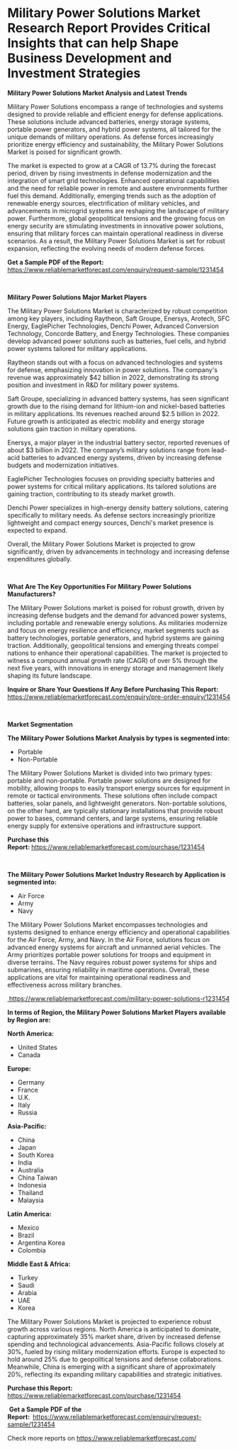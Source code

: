 <p><h1>Military Power Solutions Market Research Report Provides Critical Insights that can help Shape Business Development and Investment Strategies</h1></p><p><strong>Military Power Solutions Market Analysis and Latest Trends</strong></p>
<p><p>Military Power Solutions encompass a range of technologies and systems designed to provide reliable and efficient energy for defense applications. These solutions include advanced batteries, energy storage systems, portable power generators, and hybrid power systems, all tailored for the unique demands of military operations. As defense forces increasingly prioritize energy efficiency and sustainability, the Military Power Solutions Market is poised for significant growth.</p><p>The market is expected to grow at a CAGR of 13.7% during the forecast period, driven by rising investments in defense modernization and the integration of smart grid technologies. Enhanced operational capabilities and the need for reliable power in remote and austere environments further fuel this demand. Additionally, emerging trends such as the adoption of renewable energy sources, electrification of military vehicles, and advancements in microgrid systems are reshaping the landscape of military power. Furthermore, global geopolitical tensions and the growing focus on energy security are stimulating investments in innovative power solutions, ensuring that military forces can maintain operational readiness in diverse scenarios. As a result, the Military Power Solutions Market is set for robust expansion, reflecting the evolving needs of modern defense forces.</p></p>
<p><strong>Get a Sample PDF of the Report:&nbsp;</strong> <a href="https://www.reliablemarketforecast.com/enquiry/request-sample/1231454?utm_campaign=3182&utm_medium=2&utm_source=Github&utm_content=ia&utm_term=07042025&utm_id=military-power-solutions">https://www.reliablemarketforecast.com/enquiry/request-sample/1231454</a></p>
<p>&nbsp;</p>
<p><strong>Military Power Solutions Major Market Players</strong></p>
<p><p>The Military Power Solutions Market is characterized by robust competition among key players, including Raytheon, Saft Groupe, Enersys, Arotech, SFC Energy, EaglePicher Technologies, Denchi Power, Advanced Conversion Technology, Concorde Battery, and Energy Technologies. These companies develop advanced power solutions such as batteries, fuel cells, and hybrid power systems tailored for military applications.</p><p>Raytheon stands out with a focus on advanced technologies and systems for defense, emphasizing innovation in power solutions. The company's revenue was approximately $42 billion in 2022, demonstrating its strong position and investment in R&D for military power systems.</p><p>Saft Groupe, specializing in advanced battery systems, has seen significant growth due to the rising demand for lithium-ion and nickel-based batteries in military applications. Its revenues reached around $2.5 billion in 2022. Future growth is anticipated as electric mobility and energy storage solutions gain traction in military operations.</p><p>Enersys, a major player in the industrial battery sector, reported revenues of about $3 billion in 2022. The company’s military solutions range from lead-acid batteries to advanced energy systems, driven by increasing defense budgets and modernization initiatives.</p><p>EaglePicher Technologies focuses on providing specialty batteries and power systems for critical military applications. Its tailored solutions are gaining traction, contributing to its steady market growth.</p><p>Denchi Power specializes in high-energy density battery solutions, catering specifically to military needs. As defense sectors increasingly prioritize lightweight and compact energy sources, Denchi's market presence is expected to expand.</p><p>Overall, the Military Power Solutions Market is projected to grow significantly, driven by advancements in technology and increasing defense expenditures globally.</p></p>
<p>&nbsp;</p>
<p><strong>What Are The Key Opportunities For Military Power Solutions Manufacturers?</strong></p>
<p><p>The Military Power Solutions market is poised for robust growth, driven by increasing defense budgets and the demand for advanced power systems, including portable and renewable energy solutions. As militaries modernize and focus on energy resilience and efficiency, market segments such as battery technologies, portable generators, and hybrid systems are gaining traction. Additionally, geopolitical tensions and emerging threats compel nations to enhance their operational capabilities. The market is projected to witness a compound annual growth rate (CAGR) of over 5% through the next five years, with innovations in energy storage and management likely shaping its future landscape.</p></p>
<p><strong>Inquire or Share Your Questions If Any Before Purchasing This Report:</strong> <a href="https://www.reliablemarketforecast.com/enquiry/pre-order-enquiry/1231454?utm_campaign=3182&utm_medium=2&utm_source=Github&utm_content=ia&utm_term=07042025&utm_id=military-power-solutions">https://www.reliablemarketforecast.com/enquiry/pre-order-enquiry/1231454</a></p>
<p>&nbsp;</p>
<p><strong>Market Segmentation</strong></p>
<p><strong>The Military Power Solutions Market Analysis by types is segmented into:</strong></p>
<p><ul><li>Portable</li><li>Non-Portable</li></ul></p>
<p><p>The Military Power Solutions Market is divided into two primary types: portable and non-portable. Portable power solutions are designed for mobility, allowing troops to easily transport energy sources for equipment in remote or tactical environments. These solutions often include compact batteries, solar panels, and lightweight generators. Non-portable solutions, on the other hand, are typically stationary installations that provide robust power to bases, command centers, and large systems, ensuring reliable energy supply for extensive operations and infrastructure support.</p></p>
<p><strong>Purchase this Report:&nbsp;</strong><a href="https://www.reliablemarketforecast.com/purchase/1231454?utm_campaign=3182&utm_medium=2&utm_source=Github&utm_content=ia&utm_term=07042025&utm_id=military-power-solutions">https://www.reliablemarketforecast.com/purchase/1231454</a></p>
<p>&nbsp;</p>
<p><strong>The Military Power Solutions Market Industry Research by Application is segmented into:</strong></p>
<p><ul><li>Air Force</li><li>Army</li><li>Navy</li></ul></p>
<p><p>The Military Power Solutions Market encompasses technologies and systems designed to enhance energy efficiency and operational capabilities for the Air Force, Army, and Navy. In the Air Force, solutions focus on advanced energy systems for aircraft and unmanned aerial vehicles. The Army prioritizes portable power solutions for troops and equipment in diverse terrains. The Navy requires robust power systems for ships and submarines, ensuring reliability in maritime operations. Overall, these applications are vital for maintaining operational readiness and effectiveness across military branches.</p></p>
<p><a href="https://www.reliablemarketforecast.com/military-power-solutions-r1231454?utm_campaign=3182&utm_medium=2&utm_source=Github&utm_content=ia&utm_term=07042025&utm_id=military-power-solutions">&nbsp;https://www.reliablemarketforecast.com/military-power-solutions-r1231454</a></p>
<p><strong>In terms of Region, the Military Power Solutions Market Players available by Region are:</strong></p>
<p>
    <p> <strong> North America: </strong>
        <ul>
            <li>United States</li>
            <li>Canada</li>
        </ul>
        </p> 
    <p> <strong> Europe: </strong>
        <ul>
            <li>Germany</li>
            <li>France</li>
            <li>U.K.</li>
            <li>Italy</li>
            <li>Russia</li>
        </ul>
        </p> 
    <p> <strong> Asia-Pacific: </strong>
        <ul>
            <li>China</li>
            <li>Japan</li>
            <li>South Korea</li>
            <li>India</li>
            <li>Australia</li>
            <li>China Taiwan</li>
            <li>Indonesia</li>
            <li>Thailand</li>
            <li>Malaysia</li>
        </ul>
        </p> 
    <p> <strong> Latin America: </strong>
        <ul>
            <li>Mexico</li>
            <li>Brazil</li>
            <li>Argentina Korea</li>
            <li>Colombia</li>
        </ul>
        </p> 
    <p> <strong> Middle East & Africa: </strong>
        <ul>
            <li>Turkey</li>
            <li>Saudi</li>
            <li>Arabia</li>
            <li>UAE</li>
            <li>Korea</li>
        </ul>
    </p>
    </p>
<p><p>The Military Power Solutions Market is projected to experience robust growth across various regions. North America is anticipated to dominate, capturing approximately 35% market share, driven by increased defense spending and technological advancements. Asia-Pacific follows closely at 30%, fueled by rising military modernization efforts. Europe is expected to hold around 25% due to geopolitical tensions and defense collaborations. Meanwhile, China is emerging with a significant share of approximately 20%, reflecting its expanding military capabilities and strategic initiatives.</p></p>
<p><strong>Purchase this Report: </strong><a href="https://www.reliablemarketforecast.com/purchase/1231454?utm_campaign=3182&utm_medium=2&utm_source=Github&utm_content=ia&utm_term=07042025&utm_id=military-power-solutions">https://www.reliablemarketforecast.com/purchase/1231454</a></p>
<p>&nbsp;<strong>Get a Sample PDF of the Report:&nbsp;&nbsp;</strong><a href="https://www.reliablemarketforecast.com/enquiry/request-sample/1231454?utm_campaign=3182&utm_medium=2&utm_source=Github&utm_content=ia&utm_term=07042025&utm_id=military-power-solutions">https://www.reliablemarketforecast.com/enquiry/request-sample/1231454</a></p>
<p><strong></strong></p>
<p>Check more reports on <a href="https://www.reliablemarketforecast.com/?utm_campaign=3182&utm_medium=2&utm_source=Github&utm_content=ia&utm_term=07042025&utm_id=military-power-solutions">https://www.reliablemarketforecast.com/</a></p>